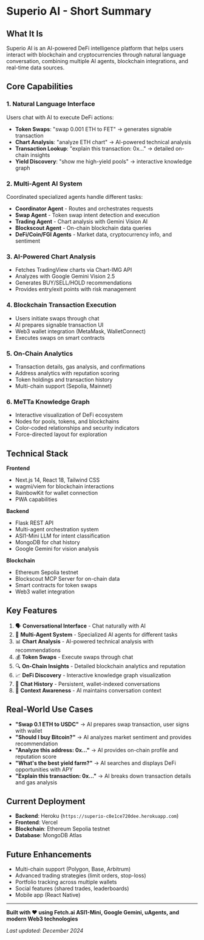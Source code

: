 # Superio AI - Short Summary

## What It Is
Superio AI is an AI-powered DeFi intelligence platform that helps users interact with blockchain and cryptocurrencies through natural language conversation, combining multiple AI agents, blockchain integrations, and real-time data sources.

## Core Capabilities

### 1. Natural Language Interface
Users chat with AI to execute DeFi actions:
- **Token Swaps**: "swap 0.001 ETH to FET" → generates signable transaction
- **Chart Analysis**: "analyze ETH chart" → AI-powered technical analysis
- **Transaction Lookup**: "explain this transaction: 0x..." → detailed on-chain insights
- **Yield Discovery**: "show me high-yield pools" → interactive knowledge graph

### 2. Multi-Agent AI System
Coordinated specialized agents handle different tasks:
- **Coordinator Agent** - Routes and orchestrates requests
- **Swap Agent** - Token swap intent detection and execution
- **Trading Agent** - Chart analysis with Gemini Vision AI
- **Blockscout Agent** - On-chain blockchain data queries
- **DeFi/Coin/FGI Agents** - Market data, cryptocurrency info, and sentiment

### 3. AI-Powered Chart Analysis
- Fetches TradingView charts via Chart-IMG API
- Analyzes with Google Gemini Vision 2.5
- Generates BUY/SELL/HOLD recommendations
- Provides entry/exit points with risk management

### 4. Blockchain Transaction Execution
- Users initiate swaps through chat
- AI prepares signable transaction UI
- Web3 wallet integration (MetaMask, WalletConnect)
- Executes swaps on smart contracts

### 5. On-Chain Analytics
- Transaction details, gas analysis, and confirmations
- Address analytics with reputation scoring
- Token holdings and transaction history
- Multi-chain support (Sepolia, Mainnet)

### 6. MeTTa Knowledge Graph
- Interactive visualization of DeFi ecosystem
- Nodes for pools, tokens, and blockchains
- Color-coded relationships and security indicators
- Force-directed layout for exploration

## Technical Stack

**Frontend**
- Next.js 14, React 18, Tailwind CSS
- wagmi/viem for blockchain interactions
- RainbowKit for wallet connection
- PWA capabilities

**Backend**
- Flask REST API
- Multi-agent orchestration system
- ASI1-Mini LLM for intent classification
- MongoDB for chat history
- Google Gemini for vision analysis

**Blockchain**
- Ethereum Sepolia testnet
- Blockscout MCP Server for on-chain data
- Smart contracts for token swaps
- Web3 wallet integration

## Key Features

1. 🗣️ **Conversational Interface** - Chat naturally with AI
2. 🤖 **Multi-Agent System** - Specialized AI agents for different tasks
3. 📊 **Chart Analysis** - AI-powered technical analysis with recommendations
4. 💰 **Token Swaps** - Execute swaps through chat
5. 🔍 **On-Chain Insights** - Detailed blockchain analytics and reputation
6. 📈 **DeFi Discovery** - Interactive knowledge graph visualization
7. 💾 **Chat History** - Persistent, wallet-indexed conversations
8. 🎯 **Context Awareness** - AI maintains conversation context

## Real-World Use Cases

- **"Swap 0.1 ETH to USDC"** → AI prepares swap transaction, user signs with wallet
- **"Should I buy Bitcoin?"** → AI analyzes market sentiment and provides recommendation
- **"Analyze this address: 0x..."** → AI provides on-chain profile and reputation score
- **"What's the best yield farm?"** → AI searches and displays DeFi opportunities with APY
- **"Explain this transaction: 0x..."** → AI breaks down transaction details and gas analysis

## Current Deployment
- **Backend**: Heroku (`https://superio-c0e1ce720dee.herokuapp.com`)
- **Frontend**: Vercel
- **Blockchain**: Ethereum Sepolia testnet
- **Database**: MongoDB Atlas

## Future Enhancements
- Multi-chain support (Polygon, Base, Arbitrum)
- Advanced trading strategies (limit orders, stop-loss)
- Portfolio tracking across multiple wallets
- Social features (shared trades, leaderboards)
- Mobile app (React Native)

---

**Built with ❤️ using Fetch.ai ASI1-Mini, Google Gemini, uAgents, and modern Web3 technologies**

*Last updated: December 2024*

